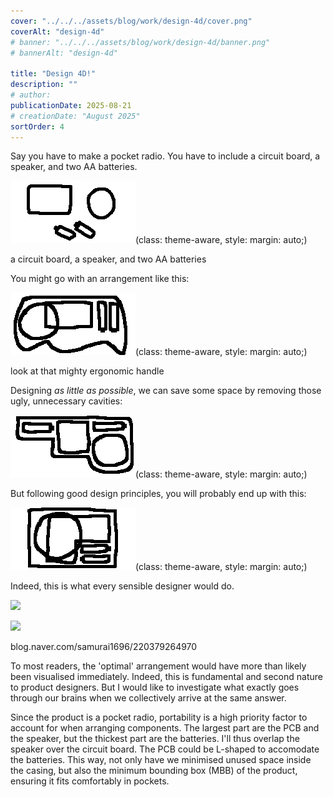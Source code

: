```yaml
---
cover: "../../../assets/blog/work/design-4d/cover.png"
coverAlt: "design-4d"
# banner: "../../../assets/blog/work/design-4d/banner.png"
# bannerAlt: "design-4d"

title: "Design 4D!"
description: ""
# author:
publicationDate: 2025-08-21
# creationDate: "August 2025"
sortOrder: 4
---
```


Say you have to make a pocket radio. You have to include a circuit board, a speaker, and two AA batteries.

![](../../../assets/blog/work/design-4d/parts.png)(class: theme-aware, style: margin: auto;)

<p class="small muted c">a circuit board, a speaker, and two AA batteries</p>

You might go with an arrangement like this:

![](../../../assets/blog/work/design-4d/bad1.png)(class: theme-aware, style: margin: auto;)

<p class="small muted c">look at that mighty ergonomic handle</p>

Designing *as little as possible*, we can save some space by removing those ugly, unnecessary cavities:

![](../../../assets/blog/work/design-4d/bad.png)(class: theme-aware, style: margin: auto;)

But following good design principles, you will probably end up with this: 

![](../../../assets/blog/work/design-4d/arrange.png)(class: theme-aware, style: margin: auto;)

Indeed, this is what every sensible designer would do.

![](../../../assets/blog/work/design-4d/atom)

![](../../../assets/blog/work/design-4d/atom2)

<p class="small muted c">blog.naver.com/samurai1696/220379264970</p>

To most readers, the 'optimal' arrangement would have more than likely been visualised immediately. Indeed, this is fundamental and second nature to product designers. But I would like to investigate what exactly goes through our brains when we collectively arrive at the same answer.

Since the product is a pocket radio, portability is a high priority factor to account for when arranging components. The largest part are the PCB and the speaker, but the thickest part are the batteries. I'll thus overlap the speaker over the circuit board. The PCB could be L-shaped to accomodate the batteries. This way, not only have we minimised unused space inside the casing, but also the minimum bounding box (MBB) of the product, ensuring it fits comfortably in pockets.